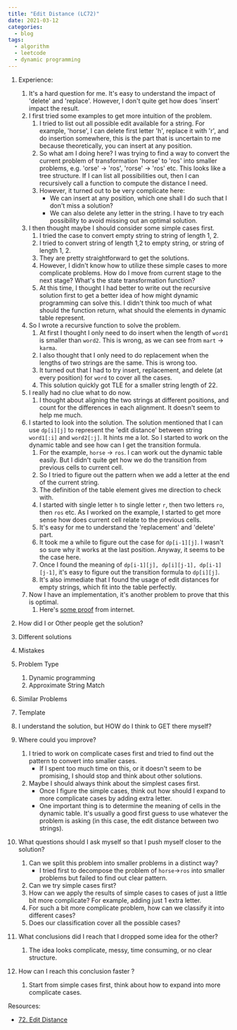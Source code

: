 ```yaml
---
title: "Edit Distance (LC72)"
date: 2021-03-12
categories:
  - blog
tags:
  - algorithm
  - leetcode
  - dynamic programming
---
```


1. Experience:
    1. It's a hard question for me. It's easy to understand the impact of 'delete' and 'replace'. However, I don't quite get how does 'insert' impact the result.
    2. I first tried some examples to get more intuition of the problem. 
        1. I tried to list out all possible edit available for a string. For example, 'horse', I can delete first letter 'h', replace it with 'r', and do insertion somewhere, this is the part that is uncertain to me because theoretically, you can insert at any position.
        2. So what am I doing here? I was trying to find a way to convert the current problem of transformation 'horse' to 'ros' into smaller problems, e.g. 'orse' -> 'ros', 'rorse' -> 'ros' etc. This looks like a tree structure. If I can list all possibilities out, then I can recursively call a function to compute the distance I need. 
        3. However, it turned out to be very complicate here:
            * We can insert at any position, which one shall I do such that I don't miss a solution?
            * We can also delete any letter in the string. I have to try each possibility to avoid missing out an optimal solution.
    3. I then thought maybe I should consider some simple cases first. 
        1. I tried the case to convert empty string to string of length 1, 2.
        2. I tried to convert string of length 1,2 to empty string, or string of length 1, 2.
        3. They are pretty straightforward to get the solutions.
        4. However, I didn't know how to utilize these simple cases to more complicate problems. How do I move from current stage to the next stage? What's the state transformation function? 
        5. At this time, I thought I had better to write out the recursive solution first to get a better idea of how might dynamic programming can solve this. I didn't think too much of what should the function return, what should the elements in dynamic table represent. 
    4. So I wrote a recursive function to solve the problem. 
        1. At first I thought I only need to do insert when the length of `word1` is smaller than `word2`. This is wrong, as we can see from `mart` -> `karma`.
        2. I also thought that I only need to do replacement when the lengths of two strings are the same. This is wrong too.
        3. It turned out that I had to try insert, replacement, and delete (at every position) for `word` to cover all the cases.
        4. This solution quickly got TLE for a smaller string length of 22.
    5. I really had no clue what to do now.
        1. I thought about aligning the two strings at different positions, and count for the differences in each alignment. It doesn't seem to help me much. 
    6. I started to look into the solution. The solution mentioned that I can use `dp[i][j]` to represent the 'edit distance' between string `word1[:i]` and `word2[:j]`. It hints me a lot. So I started to work on the dynamic table and see how can I get the transition formula.
        1. For the example, `horse` -> `ros`. I can work out the dynamic table easily. But I didn't quite get how we do the transition from previous cells to current cell.
        2. So I tried to figure out the pattern when we add a letter at the end of the current string. 
        3. The definition of the table element gives me direction to check with.
        4. I started with single letter `h` to single letter `r`, then two letters `ro`, then `ros` etc. As I worked on the example, I started to get more sense how does current cell relate to the previous cells.
        5. It's easy for me to understand the 'replacement' and 'delete' part. 
        6. It took me a while to figure out the case for `dp[i-1][j]`. I wasn't so sure why it works at the last position. Anyway, it seems to be the case here. 
        7. Once I found the meaning of `dp[i-1][j], dp[i][j-1], dp[i-1][j-1]`, it's easy to figure out the transition formula to `dp[i][j]`. 
        8. It's also immediate that I found the usage of edit distances for empty strings, which fit into the table perfectly.
    7. Now I have an implementation, it's another problem to prove that this is optimal. 
        1. Here's [some proof][Proof of edit distance solution] from internet.


2. How did I or Other people get the solution? 


3. Different solutions


4. Mistakes

5. Problem Type
    1. Dynamic programming
    2. Approximate String Match
    
6. Similar Problems


7. Template

8. I understand the solution, but HOW do I think to GET there myself?
  1. Where could you improve?
      1. I tried to work on complicate cases first and tried to find out the pattern to convert into smaller cases.
          * If I spent too much time on this, or it doesn't seem to be promising, I should stop and think about other solutions.
      2. Maybe I should always think about the simplest cases first.
          * Once I figure the simple cases, think out how should I expand to more complicate cases by adding extra letter.
          * One important thing is to determine the meaning of cells in the dynamic table. It's usually a good first guess to use whatever the problem is asking (in this case, the edit distance between two strings).           
  2. What questions should I ask myself so that I push myself closer to the solution? 
      1. Can we split this problem into smaller problems in a distinct way?
          * I tried first to decompose the problem of `horse`->`ros` into smaller problems but failed to find out clear pattern.
      2. Can we try simple cases first?
      3. How can we apply the results of simple cases to cases of just a little bit more complicate? For example, adding just 1 extra letter. 
      4. For such a bit more complicate problem, how can we classify it into different cases?
      5. Does our classification cover all the possible cases?
  3. What conclusions did I reach that I dropped some idea for the other? 
      1. The idea looks complicate, messy, time consuming, or no clear structure.
  4. How can I reach this conclusion faster ?
      1. Start from simple cases first, think about how to expand into more complicate cases.



Resources:
* [72. Edit Distance][LeetCode Link]


[LeetCode Link]: https://leetcode.com/problems/edit-distance/
[Proof of edit distance solution]: https://stackoverflow.com/questions/35835942/proof-of-correct-of-the-dynamic-programming-approach-to-min-edit-distance